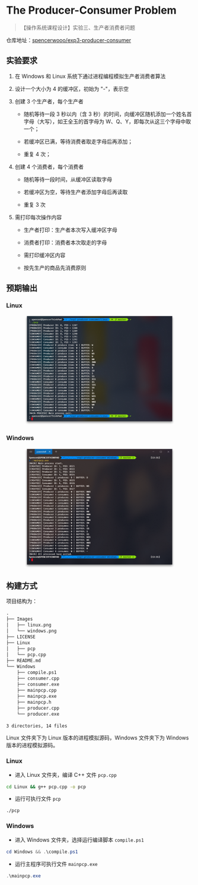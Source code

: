 # The Producer-Consumer Problem

>【操作系统课程设计】实验三、生产者消费者问题

仓库地址：[spencerwooo/exp3-producer-consumer](https://github.com/spencerwooo/exp3-producer-consumer)

## 实验要求

1. 在 Windows 和 Linux 系统下通过进程编程模拟生产者消费者算法

2. 设计一个大小为 4 的缓冲区，初始为 "-"，表示空

3. 创建 3 个生产者，每个生产者

   * 随机等待一段 3 秒以内（含 3 秒）的时间，向缓冲区随机添加一个姓名首字母（大写），如王全玉的首字母为 W、Q、Y，即每次从这三个字母中取一个；

   * 若缓冲区已满，等待消费者取走字母后再添加；

   * 重复 4 次；

4. 创建 4 个消费者，每个消费者

   * 随机等待一段时间，从缓冲区读取字母

   * 若缓冲区为空，等待生产者添加字母后再读取

   * 重复 3 次

5. 需打印每次操作内容

   * 生产者打印：生产者本次写入缓冲区字母

   * 消费者打印：消费者本次取走的字母

   * 需打印缓冲区内容

   * 按先生产的商品先消费原则

## 预期输出

### Linux

<div align="center">
  <img src="Images/linux.png" alt="Linux Screenshot" width="80%">
</div>

### Windows

<div align="center">
  <img src="Images/windows.png" alt="Windows Screenshot" width="80%">
</div>

## 构建方式

项目结构为：

```
.
├── Images
│   ├── linux.png
│   └── windows.png
├── LICENSE
├── Linux
│   ├── pcp
│   └── pcp.cpp
├── README.md
└── Windows
    ├── compile.ps1
    ├── consumer.cpp
    ├── consumer.exe
    ├── mainpcp.cpp
    ├── mainpcp.exe
    ├── mainpcp.h
    ├── producer.cpp
    └── producer.exe

3 directories, 14 files
```

Linux 文件夹下为 Linux 版本的进程模拟源码，Windows 文件夹下为 Windows 版本的进程模拟源码。

### Linux

- 进入 Linux 文件夹，编译 C++ 文件 `pcp.cpp`

```bash
cd Linux && g++ pcp.cpp -o pcp
```

- 运行可执行文件 `pcp`

```bash
./pcp
```

### Windows

- 进入 Windows 文件夹，选择运行编译脚本 `compile.ps1`

```powershell
cd Windows && .\compile.ps1
```

- 运行主程序可执行文件 `mainpcp.exe`

```powershell
.\mainpcp.exe
```